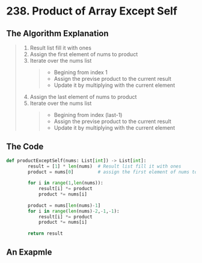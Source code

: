 #  238. Product of Array Except Self
## The Algorithm Explanation
> 1. Result list fill it with ones
> 2. Assign the first element of nums to product
> 3. Iterate over the nums list
>       > - Begining from index 1
>       > - Assign the previse product to the current result
>       > - Update it by multiplying with the current element
> 4. Assign the last element of nums to product
> 5. Iterate over the nums list
>       > - Begining from index (last-1)
>       > - Assign the previse product to the current result
>       > - Update it by multiplying with the current element


## The Code

```Python
def productExceptSelf(nums: List[int]) -> List[int]:
        result = [1] * len(nums)  # Result list fill it with ones
        product = nums[0]         # assign the first element of nums to product
        
        for i in range(1,len(nums)):
            result[i] *= product
            product *= nums[i]
            
        product = nums[len(nums)-1]
        for i in range(len(nums)-2,-1,-1):
            result[i] *= product
            product *= nums[i]
            
        return result
```
## An Exapmle

